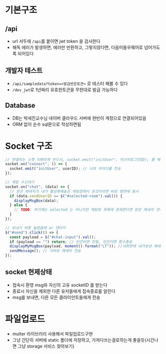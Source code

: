 # 기본구조

## /api

- url 서두에 `/api`를 붙이면 jwt token 을 검사한다
- 해독 에러가 발생하면, 에러만 반환하고, 그렇지않다면, 다음미들우웨어로 넘어가도록 되어있다

## 개발자 테스트

- `/api/sampledata?token=<발급반은토큰>` 로 테스터 해볼 수 있다
- `/dev_jwt`로 1년짜리 유효한토큰을 무한대로 발급 가능하다

## Database

- DB는 박세진교수님 네이버 클라우드 서버에 현빈이 계정으로 연결되어있음
- ORM 없이 순수 sql문으로 작성하면됨

# Socket 구조

```js
// 연결되는 소켓 이벤트에 반드시, socket.emit("initUser", 자신의로그인ID); 를 해야함(그래야 온라인 상태로 등록이됨)
socket.on("connect", () => {
  socket.emit("initUser", userID); // 나의 아이디를 전송
});

// 채팅 수신대기
socket.on("chat", (data) => {
  // 받은 메세지가 내가 활성화해놓은 채팅창에서 온것이라면 바로 화면에 표시
  if (data.sendUserID == $("#selected-room").val()) {
    displayMsgBox(data);
  } else {
    // TODO: 여기에는 selected 는 아니지만 채팅방 목록에 존재한다면 받은 메세지 갯수를 카운팅해주세요
  }
});

// 보내기 버튼 눌렀을때 or 엔터키
$("#send").click(() => {
  const payload = $("#chat-input").val();
  if (payload == "") return; // 빈칸이면 안됨, 빈칸이면 함수종료
  displayMyMsgBox(payload, moment().format("LT")); //내화면에 내가보낸 메세지를 표시
  sendMessage(); // 서버로 메세지 전송
});
```

## socket 현제상태

- 접속시 환영 msg와 자신의 고유 socketID 를 받는다
- 종료시 자신을 제외한 다른 유저들에게 접속종료를 알린다
- msg를 보내면, 다른 모든 클라이언트들에게 전송

# 파일업로드

- multer 라이브러리 사용해서 파일업로드구현
- 그냥 간단히 서버에 static 폴더에 저장하고, 가져다쓰는걸로하는게 좋을듯(시간나면 그냥 storage 서비스 찾아보기)
